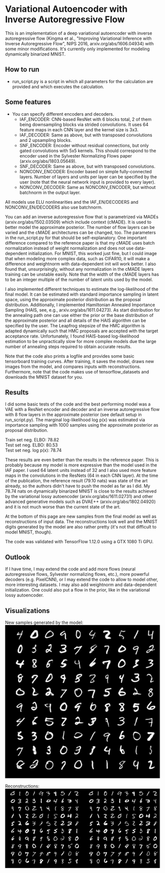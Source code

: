 # Variational Autoencoder with Inverse Autoregressive Flow

This is an implementation of a deep variational autoencoder with inverse autoregressive flow (Kingma et al., "Improving 
Variational Inference with Inverse Autoregressive Flow", NIPS 2016, arxiv.org/abs/1606.04934) with some minor 
modifications. It's currently only implemented for modeling dynamically binarized MNIST. 


## How to run

* run_script.py is a script in which all parameters for the calculation are provided and which executes the calculation.


## Some features

* You can specify different encoders and decoders.
    * IAF_ENCODER: CNN-based ResNet with 6 blocks total, 2 of them being downsampling blocks via strided convolutions.
    It uses 64 feature maps in each CNN layer and the kernel size is 3x3.
    * IAF_DECODER: Same as above, but with transposed convolutions and 2 upsampling blocks.
    * SNF_ENCODER: Encoder without residual connections, but only gated convolutions with 5x5 kernels. This should 
    correspond to the encoder used in the Sylvester Normalizing Flows paper (arxiv.org/abs/1803.05649).
    * SNF_DECODER: Same as above, but with transposed convolutions.
    * NONCONV_ENCODER: Encoder based on simple fully-connected layers. Number of layers and units per layer can be 
    specified by the user (note that the neural network input is provided to every layer).
    * NONCONV_DECODER: Same as NONCONV_ENCODER, but without batchnorm in the output layer.

All models use ELU nonlinearities and the IAF_EN/DECODERS and NONCONV_EN/DECODERS also use batchnorm.

You can add an inverse autoregressive flow that is parametrized via MADEs (arxiv.org/abs/1502.03509) which include 
context (cMADE). It is used to better model the approximate posterior. The number of flow layers can be 
varied and the cMADE architectures can be changed, too. The parameters in the run_script.py for that should be 
self-explanatory. One important difference compared to the reference paper is that my cMADE uses batch normalization 
instead of weight normalization and does not use data-dependent initialization. For MNIST, this worked just fine, but I 
could image that when modeling more complex data, such as CIFAR10, it will make a difference and weightnorm with 
data-dependent init will work better. I also found that, unsurprisingly, without any normalization in the cMADE layers 
training can be unstable easily. Note that the width of the cMADE layers has to be an integer multiple of the number of 
latent units used by the model.

I also implemented different techniques to estimate the log-likelihood of the final model. It can be estimated 
with standard importance sampling in latent space, using the approximate posterior distribution as the proposal 
distribution. Additionally, I implemented Hamiltonian Annealed Importance Sampling (HAIS, see, e.g., 
arxiv.org/abs/1611.04273). As start distribution for the annealing path one can use either the prior or the base 
distribution of the approximate posterior and all details of the HAIS algorithm can be specified by the user. The 
Leapfrog stepsize of the HMC algorithm is adapted dynamically such that HMC proposals are accepted with the target 
acceptance rate. Unfortunately, I found HAIS-based log-likelihood estimation to be unpractically slow for more complex 
models due the large number of annealing steps required to obtain accurate results.

Note that the code also prints a logfile and provides some basic tensorboard training curves. After training, it saves 
the model, draws new images from the model, and compares inputs with reconstructions. Furthermore, note that the code 
makes use of tensorflow_datasets and downloads the MNIST dataset for you.

## Results

I did some basic tests of the code and the best performing model was a VAE with a ResNet encoder and decoder and an 
inverse autoregressive flow with 8 flow layers in the approximate posterior (see default setup in run_script.py). The 
marginal log-likelihood log p(x) was estimated via importance sampling with 1000 samples using the approximate 
posterior as proposal distribution.

Train set neg. ELBO: 78.82 <br />
Test set neg. ELBO: 80.53 <br />
Test set neg. log p(x): 78.74

These results are even better than the results in the reference paper. This is probably because my model is more 
expressive than the model used in the IAF paper. I used 64 latent units instead of 32 and I also used more feature 
maps in the convolutions in the ResNets (64 in each CNN layer). At the time of the publication, the reference result 
(79.10 nats) was state of the art already, so the authors didn't have to push the model as far as I did. My 78.74 nats 
on dynamically binarized MNIST is close to the results achieved by the variational lossy autoencoder 
(arxiv.org/abs/1611.02731) and other advanced generative models such as DVAE++ (arxiv.org/abs/1802.04920) and it is 
not much worse than the current state of the art.

At the bottom of this page are new samples from the final model as well as reconstructions of input data. The 
reconstructions look well and the MNIST digits generated by the model are also rather pretty (it's not that difficult 
to model MNIST, though).

The code was validated with TensorFlow 1.12.0 using a GTX 1080 Ti GPU.

## Outlook

If I have time, I may extend the code and add more flows (neural autoregressive flows, Sylvester normalizing flows, 
etc.), more powerful decoders (e.g. PixelCNN), or I may extend the code to allow to model other, more interesting 
datasets. I may also add weightnorm and data-dependent initialization. One could also put a flow in the prior, like in 
the variational lossy autoencoder.

## Visualizations

New samples generated by the model:
![Model Samples](images/model_samples.png)

Reconstructions:
![Model Reconstructions](images/reconstructions.png)